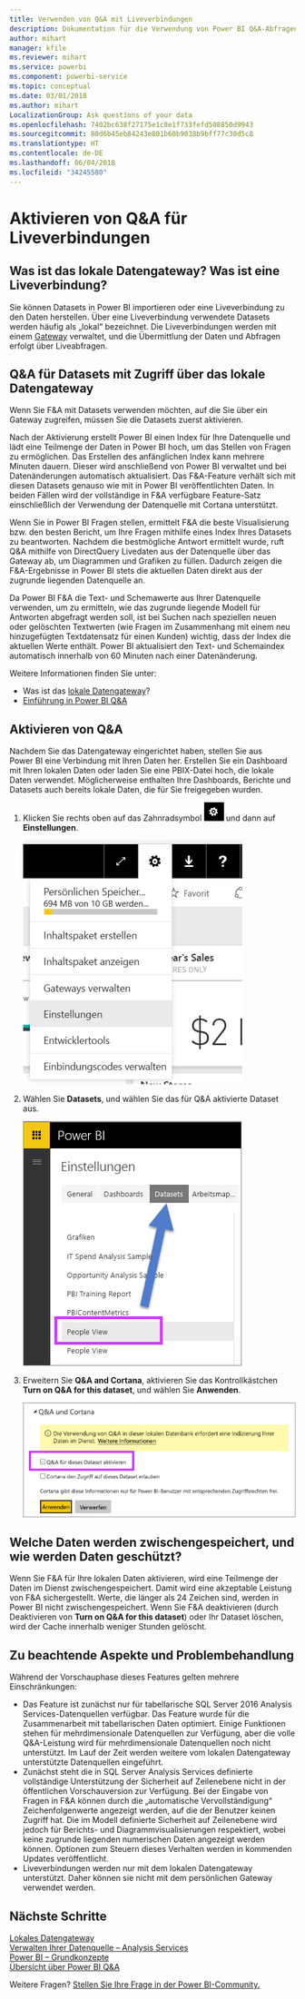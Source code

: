 ```yaml
---
title: Verwenden von Q&A mit Liveverbindungen
description: Dokumentation für die Verwendung von Power BI Q&A-Abfragen in natürlicher Sprache mit Liveverbindungen mit Analysis Services-Daten und dem lokalen Datengateway.
author: mihart
manager: kfile
ms.reviewer: mihart
ms.service: powerbi
ms.component: powerbi-service
ms.topic: conceptual
ms.date: 03/01/2018
ms.author: mihart
LocalizationGroup: Ask questions of your data
ms.openlocfilehash: 7402bc638f27175e1c8e1f733fefd508850d9943
ms.sourcegitcommit: 80d6b45eb84243e801b60b9038b9bff77c30d5c8
ms.translationtype: HT
ms.contentlocale: de-DE
ms.lasthandoff: 06/04/2018
ms.locfileid: "34245580"
---
```

# <a name="enable-qa-for-live-connections"></a>Aktivieren von Q&A für Liveverbindungen
## <a name="what-is-on-premises-data-gateway--what-is-a-live-connection"></a>Was ist das lokale Datengateway?  Was ist eine Liveverbindung?
Sie können Datasets in Power BI importieren oder eine Liveverbindung zu den Daten herstellen. Über eine Liveverbindung verwendete Datasets werden häufig als „lokal“ bezeichnet. Die Liveverbindungen werden mit einem [Gateway](service-gateway-onprem.md) verwaltet, und die Übermittlung der Daten und Abfragen erfolgt über Liveabfragen.

## <a name="qa-for-on-premises-data-gateway-datasets"></a>Q&A für Datasets mit Zugriff über das lokale Datengateway
Wenn Sie F&A mit Datasets verwenden möchten, auf die Sie über ein Gateway zugreifen, müssen Sie die Datasets zuerst aktivieren.

Nach der Aktivierung erstellt Power BI einen Index für Ihre Datenquelle und lädt eine Teilmenge der Daten in Power BI hoch, um das Stellen von Fragen zu ermöglichen. Das Erstellen des anfänglichen Index kann mehrere Minuten dauern. Dieser wird anschließend von Power BI verwaltet und bei Datenänderungen automatisch aktualisiert. Das F&A-Feature verhält sich mit diesen Datasets genauso wie mit in Power BI veröffentlichten Daten. In beiden Fällen wird der vollständige in F&A verfügbare Feature-Satz einschließlich der Verwendung der Datenquelle mit Cortana unterstützt.

Wenn Sie in Power BI Fragen stellen, ermittelt F&A die beste Visualisierung bzw. den besten Bericht, um Ihre Fragen mithilfe eines Index Ihres Datasets zu beantworten. Nachdem die bestmögliche Antwort ermittelt wurde, ruft Q&A mithilfe von DirectQuery Livedaten aus der Datenquelle über das Gateway ab, um Diagrammen und Grafiken zu füllen. Dadurch zeigen die F&A-Ergebnisse in Power BI stets die aktuellen Daten direkt aus der zugrunde liegenden Datenquelle an.

Da Power BI F&A die Text- und Schemawerte aus Ihrer Datenquelle verwenden, um zu ermitteln, wie das zugrunde liegende Modell für Antworten abgefragt werden soll, ist bei Suchen nach speziellen neuen oder gelöschten Textwerten (wie Fragen im Zusammenhang mit einem neu hinzugefügten Textdatensatz für einen Kunden) wichtig, dass der Index die aktuellen Werte enthält. Power BI aktualisiert den Text- und Schemaindex automatisch innerhalb von 60 Minuten nach einer Datenänderung.

Weitere Informationen finden Sie unter:

* Was ist das [lokale Datengateway](service-gateway-onprem.md)?
* [Einführung in Power BI Q&A](power-bi-q-and-a.md)

## <a name="enable-qa"></a>Aktivieren von Q&A
Nachdem Sie das Datengateway eingerichtet haben, stellen Sie aus Power BI eine Verbindung mit Ihren Daten her.  Erstellen Sie ein Dashboard mit Ihren lokalen Daten oder laden Sie eine PBIX-Datei hoch, die lokale Daten verwendet.  Möglicherweise enthalten Ihre Dashboards, Berichte und Datasets auch bereits lokale Daten, die für Sie freigegeben wurden.

1. Klicken Sie rechts oben auf das Zahnradsymbol ![Zahnradsymbol](media/service-q-and-a-direct-query/power-bi-cog.png) und dann auf **Einstellungen**.
   
   ![Menü „Einstellungen“](media/service-q-and-a-direct-query/powerbi-settings.png)
2. Wählen Sie **Datasets**, und wählen Sie das für Q&A aktivierte Dataset aus.
   
   ![Anzeige „Datasets“ im Menü „Einstellungen“](media/service-q-and-a-direct-query/power-bi-q-and-a-settings.png)
3. Erweitern Sie **Q&A and Cortana**, aktivieren Sie das Kontrollkästchen **Turn on Q&A for this dataset**, und wählen Sie **Anwenden**.
   
    ![Erweiterter Q&A-Bereich](media/service-q-and-a-direct-query/power-bi-q-and-a-directquery.png)

## <a name="what-data-is-cached-and-how-is-privacy-protected"></a>Welche Daten werden zwischengespeichert, und wie werden Daten geschützt?
Wenn Sie F&A für Ihre lokalen Daten aktivieren, wird eine Teilmenge der Daten im Dienst zwischengespeichert. Damit wird eine akzeptable Leistung von F&A sichergestellt. Werte, die länger als 24 Zeichen sind, werden in Power BI nicht zwischengespeichert. Wenn Sie F&A deaktivieren (durch Deaktivieren von **Turn on Q&A for this dataset**) oder Ihr Dataset löschen, wird der Cache innerhalb weniger Stunden gelöscht.

## <a name="considerations-and-troubleshooting"></a>Zu beachtende Aspekte und Problembehandlung
Während der Vorschauphase dieses Features gelten mehrere Einschränkungen:

* Das Feature ist zunächst nur für tabellarische SQL Server 2016 Analysis Services-Datenquellen verfügbar. Das Feature wurde für die Zusammenarbeit mit tabellarischen Daten optimiert. Einige Funktionen stehen für mehrdimensionale Datenquellen zur Verfügung, aber die volle Q&A-Leistung wird für mehrdimensionale Datenquellen noch nicht unterstützt. Im Lauf der Zeit werden weitere vom lokalen Datengateway unterstützte Datenquellen eingeführt.
* Zunächst steht die in SQL Server Analysis Services definierte vollständige Unterstützung der Sicherheit auf Zeilenebene nicht in der öffentlichen Vorschauversion zur Verfügung. Bei der Eingabe von Fragen in F&A können durch die „automatische Vervollständigung“ Zeichenfolgenwerte angezeigt werden, auf die der Benutzer keinen Zugriff hat. Die im Modell definierte Sicherheit auf Zeilenebene wird jedoch für Berichts- und Diagrammvisualisierungen respektiert, wobei keine zugrunde liegenden numerischen Daten angezeigt werden können. Optionen zum Steuern dieses Verhalten werden in kommenden Updates veröffentlicht.
* Liveverbindungen werden nur mit dem lokalen Datengateway unterstützt. Daher können sie nicht mit dem persönlichen Gateway verwendet werden.

## <a name="next-steps"></a>Nächste Schritte
[Lokales Datengateway](service-gateway-onprem.md)  
[Verwalten Ihrer Datenquelle – Analysis Services](service-gateway-enterprise-manage-ssas.md)  
[Power BI – Grundkonzepte](service-basic-concepts.md)  
[Übersicht über Power BI Q&A](power-bi-q-and-a.md)  

Weitere Fragen? [Stellen Sie Ihre Frage in der Power BI-Community.](http://community.powerbi.com/)

